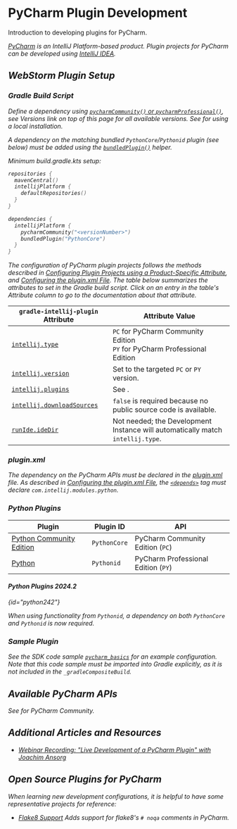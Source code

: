 <!-- Copyright 2000-2024 JetBrains s.r.o. and contributors. Use of this source code is governed by the Apache 2.0 license. -->

# PyCharm Plugin Development

<link-summary>Introduction to developing plugins for PyCharm.</link-summary>

<var name="productID" value="pycharm"/>
<var name="marketplaceProductID" value="pycharm_ce"/>
<include from="snippets.md" element-id="jetbrainsIDE_TLDR"/>

[PyCharm](https://www.jetbrains.com/pycharm/) is an IntelliJ Platform-based product.
Plugin projects for PyCharm can be developed using [IntelliJ IDEA](idea.md).

## WebStorm Plugin Setup

### Gradle Build Script

<tabs>
<tab title="IntelliJ Platform Gradle Plugin (2.x)">

Define a dependency using [`pycharmCommunity()` or `pycharmProfessional()`](tools_intellij_platform_gradle_plugin_dependencies_extension.md), see _Versions_ link on top of this page for all available versions.
See [](tools_intellij_platform_gradle_plugin.md#dependenciesLocalPlatform) for using a local installation.

A dependency on the matching bundled `PythonCore`/`Pythonid` plugin (see [](#python-plugins) below) must be added using the [`bundledPlugin()`](tools_intellij_platform_gradle_plugin_dependencies_extension.md#plugins) helper.

Minimum <path>build.gradle.kts</path> setup:

```kotlin
repositories {
  mavenCentral()
  intellijPlatform {
    defaultRepositories()
  }
}

dependencies {
  intellijPlatform {
    pycharmCommunity("<versionNumber>")
    bundledPlugin("PythonCore")
  }
}
```

</tab>

<tab title="Gradle IntelliJ Plugin (1.x)">

The configuration of PyCharm plugin projects follows the methods described in [Configuring Plugin Projects using a Product-Specific Attribute](dev_alternate_products.md#using-a-product-specific-attribute), and [Configuring the plugin.xml File](dev_alternate_products.md#configuring-pluginxml).
The table below summarizes the [](tools_gradle_intellij_plugin.md) attributes to set in the Gradle build script.
Click on an entry in the table's *Attribute* column to go to the documentation about that attribute.

| `gradle-intellij-plugin` Attribute                                                               | Attribute Value                                                                |
|--------------------------------------------------------------------------------------------------|--------------------------------------------------------------------------------|
| [`intellij.type`](tools_gradle_intellij_plugin.md#intellij-extension-type)                       | `PC` for PyCharm Community Edition<br/>`PY` for PyCharm Professional Edition   |
| [`intellij.version`](tools_gradle_intellij_plugin.md#intellij-extension-version)                 | Set to the targeted `PC` or `PY` version.                                      |
| [`intellij.plugins`](tools_gradle_intellij_plugin.md#intellij-extension-plugins)                 | See [](#python-plugins).                                                       |
| [`intellij.downloadSources`](tools_gradle_intellij_plugin.md#intellij-extension-downloadsources) | `false` is required because no public source code is available.                |
| [`runIde.ideDir`](tools_gradle_intellij_plugin.md#tasks-runide-idedir)                           | Not needed; the Development Instance will automatically match `intellij.type`. |

</tab>
</tabs>

### plugin.xml

The dependency on the PyCharm APIs must be declared in the <path>[plugin.xml](plugin_configuration_file.md)</path> file.
As described in [Configuring the plugin.xml File](dev_alternate_products.md#configuring-pluginxml), the [`<depends>`](plugin_configuration_file.md#idea-plugin__depends) tag must declare `com.intellij.modules.python`.

### Python Plugins

| Plugin                                                                                         | Plugin ID    | API                                 |
|------------------------------------------------------------------------------------------------|--------------|-------------------------------------|
| [Python Community Edition](https://plugins.jetbrains.com/plugin/7322-python-community-edition) | `PythonCore` | PyCharm Community Edition (`PC`)    |
| [Python](https://plugins.jetbrains.com/plugin/631-python)                                      | `Pythonid`   | PyCharm Professional Edition (`PY`) |

#### Python Plugins 2024.2

{id="python242"}

<primary-label ref="2024.2"/>

When using functionality from `Pythonid`, a dependency on _both_ `PythonCore` and `Pythonid` is now required.

### Sample Plugin

See the SDK code sample [`pycharm_basics`](%gh-sdk-samples-master%/product_specific/pycharm_basics/) for an example configuration.
Note that this code sample must be imported into Gradle explicitly, as it is not included in the `_gradleCompositeBuild`.

## Available PyCharm APIs

See [](intellij_community_plugins_extension_point_list.md) for PyCharm Community.

## Additional Articles and Resources

* [Webinar Recording: "Live Development of a PyCharm Plugin" with Joachim Ansorg](https://blog.jetbrains.com/pycharm/2019/01/webinar-recording-live-development-of-a-pycharm-plugin-with-joachim-ansorg/)

## Open Source Plugins for PyCharm

When learning new development configurations, it is helpful to have some representative projects for reference:

* [Flake8 Support](https://github.com/jansorg/pycharm-flake8) Adds support for flake8's `# noqa` comments in PyCharm.
